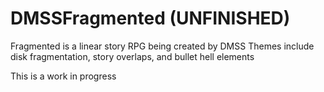 # DMSSFragmented (UNFINISHED)
Fragmented is a linear story RPG being created by DMSS
Themes include disk fragmentation, story overlaps, and bullet hell elements

This is a work in progress
